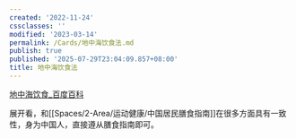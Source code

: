 ```yaml
---
created: '2022-11-24'
cssclasses: ''
modified: '2023-03-14'
permalink: /Cards/地中海饮食法.md
publish: true
published: '2025-07-29T23:04:09.857+08:00'
title: 地中海饮食法
---
```

[地中海饮食\_百度百科](https://baike.baidu.com/item/%E5%9C%B0%E4%B8%AD%E6%B5%B7%E9%A5%AE%E9%A3%9F/6869031)

展开看，和[[Spaces/2-Area/运动健康/中国居民膳食指南]]在很多方面具有一致性，身为中国人，直接遵从膳食指南即可。